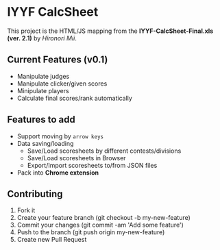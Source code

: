 IYYF CalcSheet
==============

This project is the HTML/JS mapping from the **IYYF-CalcSheet-Final.xls (ver. 2.1)** by *Hironori Mii*.

## Current Features (v0.1)

- Manipulate judges
- Manipulate clicker/given scores
- Minipulate players
- Calculate final scores/rank automatically

## Features to add

- Support moving by `arrow keys`
- Data saving/loading
	- Save/Load scoresheets by different contests/divisions
	- Save/Load scoresheets in Browser
	- Export/Import scoresheets to/from JSON files
- Pack into **Chrome extension**

## Contributing
1. Fork it
2. Create your feature branch (git checkout -b my-new-feature)
3. Commit your changes (git commit -am 'Add some feature')
4. Push to the branch (git push origin my-new-feature)
5. Create new Pull Request


	




 